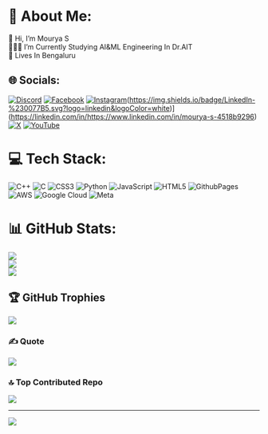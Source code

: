 # 💫 About Me:
👋 Hi, I’m Mourya S <br>👨🏻‍🎓 I’m Currently Studying AI&ML Engineering In Dr.AIT<br>🌱 Lives In Bengaluru<br>


## 🌐 Socials:
[![Discord](https://img.shields.io/badge/Discord-%237289DA.svg?logo=discord&logoColor=white)](https://discord.gg/https://discord.gg/uBncwN8J) [![Facebook](https://img.shields.io/badge/Facebook-%231877F2.svg?logo=Facebook&logoColor=white)](https://facebook.com/https://www.facebook.com/mouryagowda.s?mibextid=ZbWKwL) [![Instagram](https://img.shields.io/badge/Instagram-%23E4405F.svg?logo=Instagram&logoColor=white)](https://instagram.com/https://www.instagram.com/mouryagowda?igsh=dHZ4NzRtdHpzdGE5)(https://img.shields.io/badge/LinkedIn-%230077B5.svg?logo=linkedin&logoColor=white)](https://linkedin.com/in/https://www.linkedin.com/in/mourya-s-4518b9296) [![X](https://img.shields.io/badge/X-black.svg?logo=X&logoColor=white)](https://x.com/https://x.com/Mr_Mourya_Gowda?s=09) [![YouTube](https://img.shields.io/badge/YouTube-%23FF0000.svg?logo=YouTube&logoColor=white)](www.youtube.com/@mouryas_streamline.x) 

# 💻 Tech Stack:
![C++](https://img.shields.io/badge/c++-%2300599C.svg?style=for-the-badge&logo=c%2B%2B&logoColor=white) ![C](https://img.shields.io/badge/c-%2300599C.svg?style=for-the-badge&logo=c&logoColor=white) ![CSS3](https://img.shields.io/badge/css3-%231572B6.svg?style=for-the-badge&logo=css3&logoColor=white) ![Python](https://img.shields.io/badge/python-3670A0?style=for-the-badge&logo=python&logoColor=ffdd54) ![JavaScript](https://img.shields.io/badge/javascript-%23323330.svg?style=for-the-badge&logo=javascript&logoColor=%23F7DF1E) ![HTML5](https://img.shields.io/badge/html5-%23E34F26.svg?style=for-the-badge&logo=html5&logoColor=white) ![GithubPages](https://img.shields.io/badge/github%20pages-121013?style=for-the-badge&logo=github&logoColor=white) ![AWS](https://img.shields.io/badge/AWS-%23FF9900.svg?style=for-the-badge&logo=amazon-aws&logoColor=white) ![Google Cloud](https://img.shields.io/badge/GoogleCloud-%234285F4.svg?style=for-the-badge&logo=google-cloud&logoColor=white) ![Meta](https://img.shields.io/badge/Meta-%230467DF.svg?style=for-the-badge&logo=Meta&logoColor=white)
# 📊 GitHub Stats:
![](https://github-readme-stats.vercel.app/api?username=mouryas-aiml&theme=calm_pink&hide_border=false&include_all_commits=true&count_private=true)<br/>
![](https://github-readme-streak-stats.herokuapp.com/?user=mouryas-aiml&theme=calm_pink&hide_border=false)<br/>
![](https://github-readme-stats.vercel.app/api/top-langs/?username=mouryas-aiml&theme=calm_pink&hide_border=false&include_all_commits=true&count_private=true&layout=compact)

## 🏆 GitHub Trophies
![](https://github-profile-trophy.vercel.app/?username=mouryas-aiml&theme=radical&no-frame=false&no-bg=false&margin-w=4)

### ✍️ Quote
![](https://quotes-github-readme.vercel.app/api?type=horizontal&theme=tokyonight)

### 🔝 Top Contributed Repo
![](https://github-contributor-stats.vercel.app/api?username=mouryas-aiml&limit=5&theme=radical&combine_all_yearly_contributions=true)

---
[![](https://visitcount.itsvg.in/api?id=mouryas-aiml&icon=1&color=7)](https://visitcount.itsvg.in)

<!-- Proudly created with GPRM ( https://gprm.itsvg.in ) -->

